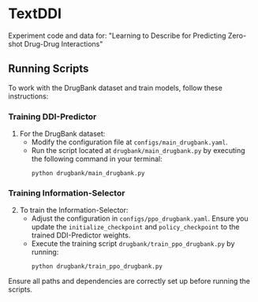 # TextDDI

Experiment code and data for: "Learning to Describe for Predicting Zero-shot Drug-Drug Interactions"

## Running Scripts

To work with the DrugBank dataset and train models, follow these instructions:

### Training DDI-Predictor

1. For the DrugBank dataset:
   - Modify the configuration file at `configs/main_drugbank.yaml`.
   - Run the script located at `drugbank/main_drugbank.py` by executing the following command in your terminal:
     ```
     python drugbank/main_drugbank.py
     ```

### Training Information-Selector

2. To train the Information-Selector:
   - Adjust the configuration in `configs/ppo_drugbank.yaml`. Ensure you update the `initialize_checkpoint` and `policy_checkpoint` to the trained DDI-Predictor weights.
   - Execute the training script `drugbank/train_ppo_drugbank.py` by running:
     ```
     python drugbank/train_ppo_drugbank.py
     ```

Ensure all paths and dependencies are correctly set up before running the scripts.

